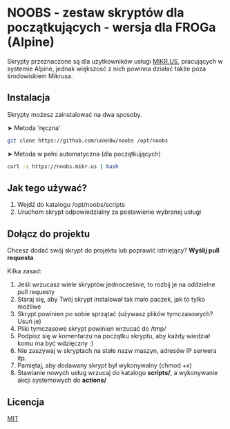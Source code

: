 # NOOBS - zestaw skryptów dla początkujących - wersja dla FROGa (Alpine)

Skrypty przeznaczone są dla uzytkowników usługi [MIKR.US](https://mikr.us), pracujących w systemie Alpine, jednak większosć z nich powinna działać także poza środowiskiem Mikrusa.

## Instalacja

Skrypty możesz zainstalować na dwa sposoby.

➤  Metoda 'ręczna'

```bash
git clone https://github.com/unkn0w/noobs /opt/noobs
```

➤ Metoda w pełni automatyczna (dla początkujących)


```bash
curl -s https://noobs.mikr.us | bash
```

## Jak tego używać?

1) Wejdź do katalogu /opt/noobs/scripts
2) Uruchom skrypt odpowiedzialny za postawienie wybranej usługi

## Dołącz do projektu

Chcesz dodać swój skrypt do projektu lub poprawić istniejący? **Wyślij pull requesta**.

Kilka zasad:

1) Jeśli wrzucasz wiele skryptów jednocześnie, to rozbij je na oddzielne pull requesty
2) Staraj się, aby Twój skrypt instalował tak mało paczek, jak to tylko możliwe
3) Skrypt powinien po sobie sprzątać (używasz plików tymczasowych? Usuń je)
4) Pliki tymczasowe skrypt powinien wrzucać do /tmp/
5) Podpisz się w komentarzu na początku skryptu, aby każdy wiedział komu ma być wdzięczny :)
6) Nie zaszywaj w skryptach na stałe nazw maszyn, adresów IP serwera itp.
7) Pamiętaj, aby dodawany skrypt był wykonywalny (chmod +x)
8) Stawianie nowych usług wrzucaj do katalogu **scripts/**, a wykonywanie akcji systemowych do **actions/**

## Licencja
[MIT](https://choosealicense.com/licenses/mit/)

